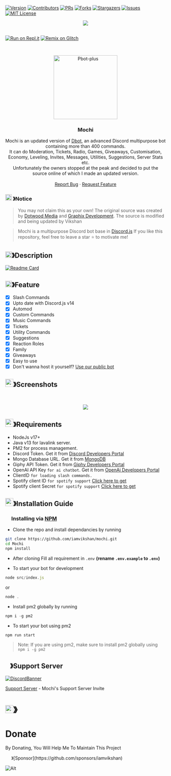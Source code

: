 [![Version][version-shield]](version-url) [![Contributors][contributors-shield]][contributors-url]
[![PRs][pr-shield]][pr-url] [![Forks][forks-shield]][forks-url]
[![Stargazers][stars-shield]][stars-url] [![Issues][issues-shield]][issues-url]
[![MIT License][license-shield]][license-url]

<center><img src="https://capsule-render.vercel.app/api?type=waving&color=gradient&height=200&section=header&text=Mochi&fontSize=80&fontAlignY=35&animation=twinkling&fontColor=gradient" /></center>

<br />

[![Run on Repl.it](https://repl.it/badge/github/iamvikshan/Mochi)](https://replit.com/@vikshan/Mochi)
[![Remix on Glitch](https://cdn.glitch.com/2703baf2-b643-4da7-ab91-7ee2a2d00b5b%2Fremix-button.svg)](https://glitch.com/edit/#!/import/github/iamvikshan/Mochi)

<!-- PROJECT LOGO -->
<br />
<p align="center">
  <a href="https://github.com/iamvikshan/mochi">
    <img src="https://cdn.discordapp.com/attachments/1072562937732026439/1163539374282117140/logo.png?ex=653ff17c&is=652d7c7c&hm=08950e60af5c841343b546e12bb805a05a9b7edc69ca051b21c6c6877316c6b7&" alt="Pbot-plus" width="200" height="200">
  </a>

  <h3 align="center">Mochi</h3>

  <p align="center">
    Mochi is an updated version of <a href="https://github.com/DotwoodMedia/Dbot">Dbot</a>, an advanced Discord multipurpose bot containing more than 400 commands.<br> It can do Moderation, Tickets, Radio, Games, Giveaways, Customisation, Economy, Leveling, Invites, Messages, Utilities, Suggestions, Server Stats etc.<br> Unfortunately the owners stopped at the peak and decided to put the source online of which I made an updated version.
    <br />
    <br />
    <a href="https://github.com/iamvikshan/mochi/issues">Report Bug</a>
    ·
    <a href="https://github.com/iamvikshan/mochi/issues">Request Feature</a>
  </p>
</p>

<!-- NOTICE -->

### <img src="https://cdn.discordapp.com/emojis/1055803759831294013.png" width="20px" height="20px"> 》Notice

> You may not claim this as your own! The original source was created by
> [Dotwood Media](https://github.com/DotwoodMedia) and
> [Graphix Development](https://github.com/GraphixDevelopment). The source is modified and being
> updated by Vikshan

> Mochi is a multipurpose Discord bot base in [Discord.js](https://github.com/Discordjs/discordjs)
> If you like this repository, feel free to leave a star ⭐ to motivate me!

<!-- ABOUT THE PROJECT -->

## <img src="https://cdn.discordapp.com/emojis/859424401186095114.png" width="20px" height="20px">》Description

[![Readme Card](https://github-readme-stats.vercel.app/api/pin/?username=iamvikshan&repo=Mochi&theme=tokyonight)](https://github.com/iamvikshan/Mochi)

## <img src="https://cdn.discordapp.com/emojis/852881450667081728.gif" width="20px" height="20px">》Feature

- [x] Slash Commands
- [x] Upto date with Discord.js v14
- [x] Automod
- [x] Custom Commands
- [x] Music Commands
- [x] Tickets
- [x] Utility Commands
- [x] Suggestions
- [x] Reaction Roles
- [x] Family
- [x] Giveaways
- [x] Easy to use
- [x] Don't wanna host it yourself?
      [Use our public bot](https://discord.com/api/oauth2/authorize?client_id=1009149789914546287&permissions=8&scope=bot%20applications.commands)

## <img src="https://cdn.discordapp.com/emojis/1028680849195020308.png" width="25px" height="25px">》Screenshots

<br />
<p align="center">
  <a href="https://github.com/iamvikshan/mochi">
    <img src="https://cdn.discordapp.com/attachments/778665159316209748/1055832339328024666/207117434-d98356b1-bf19-418e-9e12-0ef83e0d9a21.png">
  </a>
</p>

## <img src="https://cdn.discordapp.com/emojis/1009754836314628146.gif" width="25px" height="25px">》Requirements

- NodeJs v17+
- Java v13 for lavalink server.
- PM2 for process management.
- Discord Token. Get it from
  [Discord Developers Portal](https://discord.com/developers/applications)
- Mongo Database URL. Get it from
  [MongoDB](https://cloud.mongodb.com/v2/635277bf9f5c7b5620db28a4#clusters)
- Giphy API Token. Get it from [Giphy Developers Portal](https://developers.giphy.com/)
- OpenAI API Key `for ai chatbot`. Get it from
  [OpenAi Developers Portal](https://beta.openai.com/account/api-keys)
- ClientID `for loading slash commands.`
- Spotify client ID `for spotify support`
  [Click here to get](https://developer.spotify.com/dashboard/login)
- Spotify client Secret `for spotify support`
  [Click here to get](https://developer.spotify.com/dashboard/login)

## <img src="https://cdn.discordapp.com/emojis/814216203466965052.png" width="25px" height="25px">》Installation Guide

### <img src="https://cdn.discordapp.com/emojis/1028680849195020308.png" width="15px" height="15px"> Installing via [NPM](https://www.npmjs.com/)

- Clone the repo and install dependancies by running

```bash
git clone https://github.com/iamvikshan/mochi.git
cd Mochi
npm install
```

- After cloning Fill all requirement in `.env` **(rename `.env.example` to `.env`)**

- To start your bot for development

```js
node src/index.js
```

or

```js
node .
```

- Install pm2 globally by running

```js
npm i -g pm2
```

- To start your bot using pm2

```js
npm run start
```

> Note: If you are using pm2, make sure to install pm2 globally using `npm i -g pm2`

## <img src="https://cdn.discordapp.com/emojis/1036083490292244493.png" width="15px" height="15px">》Support Server

[![DiscordBanner](https://invidget.switchblade.xyz/uMgS9evnmv)](https://discord.gg/uMgS9evnmv)

[Support Server](https://discord.gg/uMgS9evnmv) - Mochi's Support Server Invite

# <img src="https://cdn.discordapp.com/emojis/1015745034076819516.png" width="25px" height="25px">》

# Donate

By Donating, You Will Help Me To Maintain This Project

<img src="https://cdn.discordapp.com/emojis/809085860632985630.png" width="15px" height="15px">
》[Sponsor](https://github.com/sponsors/iamvikshan)

[version-shield]: https://img.shields.io/github/package-json/v/iamvikshan/Mochi?style=for-the-badge
[version-url]: https://github.com/iamvikshan/mochi
[pr-shield]: https://img.shields.io/github/issues-pr/iamvikshan/Mochi?style=for-the-badge
[pr-url]: https://github.com/iamvikshan/mochi/pulls
[contributors-shield]:
  https://img.shields.io/github/contributors/iamvikshan/Mochi.svg?style=for-the-badge
[contributors-url]: https://github.com/iamvikshan/mochi/graphs/contributors
[forks-shield]: https://img.shields.io/github/forks/iamvikshan/Mochi.svg?style=for-the-badge
[forks-url]: https://github.com/iamvikshan/mochi/network/members
[stars-shield]: https://img.shields.io/github/stars/iamvikshan/Mochi.svg?style=for-the-badge
[stars-url]: https://github.com/iamvikshan/mochi/stargazers
[issues-shield]: https://img.shields.io/github/issues/iamvikshan/Mochi.svg?style=for-the-badge
[issues-url]: https://github.com/iamvikshan/mochi/issues
[license-shield]: https://img.shields.io/github/license/iamvikshan/Mochi.svg?style=for-the-badge
[license-url]: https://github.com/iamvikshan/mochi/blob/master/LICENSE

![Alt](https://repobeats.axiom.co/api/embed/61dc64e7e66cf5541e1511ad2c822c17ad581352.svg 'Repobeats analytics image')
